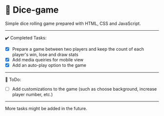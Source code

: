 # 🎲 Dice-game 
Simple dice rolling game prepared with HTML, CSS and JavaScript. 

---

✔️ Completed Tasks:
- [x] Prepare a game between two players and keep the count of each player's win, lose and draw stats
- [x] Add media queiries for mobile view
- [x] Add an auto-play option to the game
---

🎯 ToDo:
- [ ] Add customizations to the game (such as choose background, increase player number, etc.)


---

More tasks might be added in the future.
